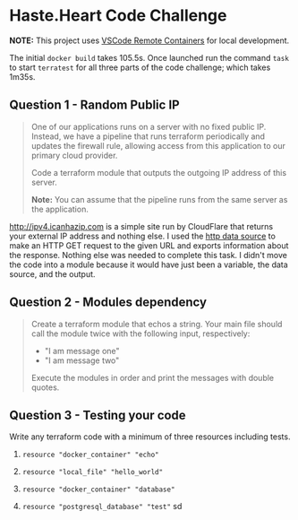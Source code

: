 # Haste.Heart Code Challenge

**NOTE:** This project uses [VSCode Remote Containers](https://marketplace.visualstudio.com/items?itemName=ms-vscode-remote.remote-containers) for local development.

The initial `docker build` takes 105.5s. Once launched run the command `task` to start `terratest` for all three parts of the code challenge; which takes 1m35s.

## Question 1 - Random Public IP

> One of our applications runs on a server with no fixed public IP. Instead, we have a pipeline that runs terraform periodically and updates the firewall rule, allowing access from this application to our primary cloud provider.
> 
> Code a terraform module that outputs the outgoing IP address of this server.
>
> **Note:** You can assume that the pipeline runs from the same server as the application.

http://ipv4.icanhazip.com is a simple site run by CloudFlare that returns your external IP address and nothing else. I used the [http data source](https://registry.terraform.io/providers/hashicorp/http/latest/docs/data-sources/http) to make an HTTP GET request to the given URL and exports information about the response. Nothing else was needed to complete this task. I didn't move the code into a module because it would have just been a variable, the data source, and the output.

## Question 2 - Modules dependency

> Create a terraform module that echos a string. Your main file should call the module twice with the following input, respectively:
> 
> - "I am message one"
> - "I am message two"
> 
> Execute the modules in order and print the messages with double quotes.

## Question 3 - Testing your code

Write any terraform code with a minimum of three resources including tests.

1. `resource "docker_container" "echo"`

2. `resource "local_file" "hello_world"`

3. `resource "docker_container" "database"`

4. `resource "postgresql_database" "test"`
sd